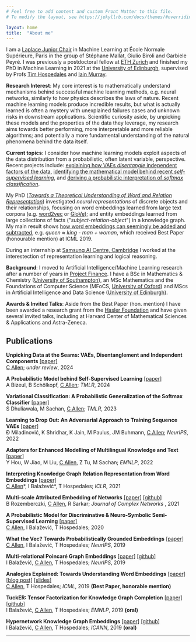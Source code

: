 ```yaml
---
# Feel free to add content and custom Front Matter to this file.
# To modify the layout, see https://jekyllrb.com/docs/themes/#overriding-theme-defaults

layout: home
title:  "About me"
---
```


I am a [Laplace Junior Chair](https://data-ens.github.io/jobs/) in Machine Learning at École Normale Supérieure, Paris in the group of Stéphane Mallat, Giulio Biroli and Garbiele Peyré. I was previously a postdoctoral fellow at [ETH Zurich](https://ai.ethz.ch/) and finished my PhD in Machine Learning in 2021 at the [University of Edinburgh](https://www.ed.ac.uk/informatics), supervised by Profs [Tim 
Hospedales](https://homepages.inf.ed.ac.uk/thospeda/) and [Iain Murray](https://homepages.inf.ed.ac.uk/imurray2/bio.html).

**Research Interest**: My core interest is to mathematically understand mechanisms behind successful machine learning methods, e.g. neural networks, similarly to how physics describes the laws of nature. Recent machine learning models produce incredible results, but what is actually learned is often a mystery with unexplained failures cases and unknown risks in downstream applications. Scientific curiosity aside, by unpicking these models and the properties of the data they leverage, my research aims towards better performing, more interpretable and more reliable algorithms; and potentially a more fundamental understanding of the natural phenomena behind the data itself. 

**Current topics**: I consider how machine learning models exploit aspects of the data distribution from a probabilistic, often latent variable, perspective. Recent projects include: [explaining how VAEs *disentangle* independent factors of the data](https://arxiv.org/pdf/2410.22559), [identifying the mathematical model behind recent *self-supervised learning*](https://openreview.net/pdf?id=QEwz7447tR), and [deriving a probabilistic interpretation of *softmax classification*](https://openreview.net/pdf?id=EWv9XGOpB3).

My PhD ([_Towards a Theoretical Understanding of Word and Relation Representation_](https://arxiv.org/pdf/2202.00486.pdf)) investigated *neural representations* of discrete objects and their relationships, focusing on word embeddings learned from large text corpora (e.g. [word2vec](https://arxiv.org/pdf/1301.3781) or [GloVe](https://aclanthology.org/D14-1162.pdf)); and entity embeddings learned from large collections of facts ("_subject-relation-object_") in a knowledge graph. My main result shows [how word embeddings can seemingly be added and subtracted](http://proceedings.mlr.press/v97/allen19a/allen19a.pdf), e.g. *queen ≈ king - man + woman*, which received Best Paper (honourable mention) at ICML 2019.

During an internship at [Samsung AI Centre, Cambridge](https://research.samsung.com/aicenter_cambridge) I worked at the interestection of representation learning and logical reasoning.

**Background**: I moved to Artificial Intelligence/Machine Learning research after a number of years in [Project Finance](https://tenor.com/view/why-why-why-dee-pqperplqnes-gif-20613669).
I have a BSc in Mathematics & Chemistry (<a href="https://www.southampton.ac.uk/">University of Southampton</a>),
an MSc Mathematics and the Foundations of Computer Science (MFoCS, <a href="https://www.ox.ac.uk/">University of Oxford</a>) and
MScs in Artificial Intelligence and Data Science (<a href="https://www.ed.ac.uk/">University of Edinburgh</a>).

**Awards & Invited Talks**: Aside from the Best Paper (hon. mention) I have been awarded a research grant from the [Hasler Foundation](https://haslerstiftung.ch/) and have given several invited talks, including at Harvard Center of Mathematical Sciences & Applications and Astra-Zeneca.

## Publications

  <p><strong>Unpicking Data at the Seams: VAEs, Disentanglement and Independent Components</strong>
    <a href="https://arxiv.org/pdf/2410.22559">[paper]</a> <br />
  <u>C Allen</u>;
  <em> under review</em>, 2024 <br />
  </p>

  <p><strong>A Probabilistic Model behind Self-Supervised Learning</strong>
    <a href="https://openreview.net/pdf?id=QEwz7447tR">[paper]</a> <br />
  A Bizeul, B Schölkopf, <u>C Allen</u>;
  <em> TMLR</em>, 2024 <br />
  </p>

  <p><strong>Variational Classification: A Probabilistic Generalization of the Softmax Classifier</strong>
    <a href="https://arxiv.org/pdf/2305.10406">[paper]</a> <br />
  S Dhuliawala, M Sachan, <u>C Allen</u>;
  <em> TMLR</em>, 2023 <br />
  </p>

  <p><strong>Learning to Drop Out: An Adversarial Approach to Training Sequence VAEs</strong>
    <a href="https://proceedings.neurips.cc/paper_files/paper/2022/file/3ed57b293db0aab7cc30c44f45262348-Paper-Conference.pdf">[paper]</a> <br />
  Đ Miladinović, K Shridhar, K Jain, M Paulus, JM Buhmann, <u>C Allen</u>;
  <em> NeurIPS</em>, 2022 <br />
  </p>

  <p><strong>Adapters for Enhanced Modelling of Multilingual Knowledge and Text</strong>
    <a href="https://arxiv.org/pdf/2210.13617">[paper]</a> <br />
  Y Hou, W Jiao, M Liu, <u>C Allen</u>, Z Tu, M Sachan;
  <em> EMNLP</em>, 2022 <br />
  </p>

  <p><strong>Interpreting Knowledge Graph Relation Representation from Word Embeddings</strong>
    <a href="https://arxiv.org/pdf/1909.11611">[paper]</a> <br />
  <u>C Allen</u>*, I Balažević*, T Hospedales;
  <em> ICLR</em>, 2021 <br />
  </p>

  <p><strong>Multi-scale Attributed Embedding of Networks</strong>
    <a href="https://arxiv.org/abs/1909.13021">[paper]</a> <a href="https://github.com/benedekrozemberczki/MUSAE">[github]</a><br />
  B Rozemberczki, <u>C Allen</u>, R Sarkar;
  <em> Journal of Complex Networks </em>, 2021 <br />
  </p>

  <p><strong>A Probabilistic Model for Discriminative & Neuro-Symbolic Semi-Supervised Learning</strong>
    <a href="https://arxiv.org/pdf/2006.05896">[paper]</a><br />
  <u>C Allen</u>, I Balažević, T Hospedales;
  2020 <br />
  </p>

  <p><strong>What the Vec? Towards Probabilistically Grounded Embeddings</strong>
    <a href="https://arxiv.org/abs/1805.12164">[paper]</a><br />
  <u>C Allen</u>, I Balažević, T Hospedales;
  <em> NeurIPS</em>, 2019 <br />
  </p>

  <p><strong>Multi-relational Poincaré Graph Embeddings</strong>
    <a href="https://arxiv.org/abs/1905.09791">[paper]</a> <a href="https://github.com/ibalazevic/multirelational-poincare">[github]</a><br />
  I Balažević, <u>C Allen</u>, T Hospedales;
  <em> NeurIPS</em>, 2019 <br />
  </p>


  <p><strong>Analogies Explained: Towards Understanding Word Embeddings</strong>
    <a href="https://arxiv.org/abs/1901.09813">[paper]</a>
    <a href="https://carl-allen.github.io/nlp/2019/07/01/explaining-analogies-explained.html">[blog post]</a>
    <a href="/assets/Analogies_Explained_slides_ICML.pdf">[slides]</a><br />
  <u>C Allen</u>, T Hospedales;
  <em> ICML</em>, 2019 <strong>(Best Paper, honorable mention)</strong><br />
  </p>

  <p><strong>TuckER: Tensor Factorization for Knowledge Graph Completion</strong>
    <a href="https://arxiv.org/abs/1901.09590">[paper]</a> <a href="https://github.com/ibalazevic/TuckER">[github]</a><br />
  I Balažević, <u>C Allen</u>, T Hospedales;
  <em> EMNLP</em>, 2019 <strong>(oral)</strong> <br />
  </p>

  <p><strong>Hypernetwork Knowledge Graph Embeddings</strong>
    <a href="https://arxiv.org/abs/1808.07018">[paper]</a> <a href="https://github.com/ibalazevic/HypER">[github]</a><br />
  I Balažević, <u>C Allen</u>, T Hospedales;
  <em> ICANN</em>, 2019 <strong>(oral)</strong> <br />
  </p>

---
